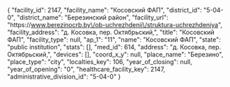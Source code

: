 {
    "facility_id": 2147,
    "facility_name": "Косовский ФАП",
    "district_id": "5-04-0",
    "district_name": "Березинский район",
    "facility_url": "https:\/\/www.berezinocrb.by\/ob-uchrezhdenii\/struktura-uchrezhdeniya",
    "facility_address": "д. Косовка, пер. Октябрьский,",
    "title": "Косовский ФАП",
    "facility_type": null,
    "ap_1": "11",
    "name": "Косовский ФАП",
    "state": "public institution",
    "stats": [],
    "med_id": 614,
    "address": "д. Косовка, пер. Октябрьский,",
    "devices": [],
    "coord_x_y": null,
    "place_name": "Березино",
    "place_type": "city",
    "localties_key": 106,
    "year_of_closing": null,
    "year_of_opening": "0",
    "healthcare_facility_key": 2147,
    "administrative_division_id": "5-04-0"
}